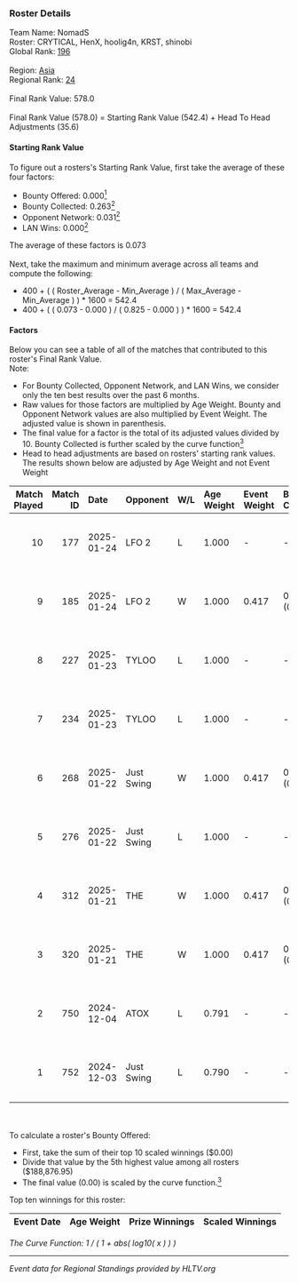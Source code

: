 ### Roster Details<br />
Team Name: NomadS<br />
Roster: CRYTICAL, HenX, hoolig4n, KRST, shinobi<br />
Global Rank: [196](../../standings_global_2025_02_03.md)<br />
<br />
Region: [Asia]( ../../standings_asia_2025_02_03.md)<br />
Regional Rank: [24]( ../../standings_asia_2025_02_03.md)<br />
<br />
Final Rank Value:  578.0<br />
<br />
Final Rank Value (578.0) = Starting Rank Value (542.4) + Head To Head Adjustments (35.6)<br />

#### Starting Rank Value<br />
To figure out a rosters's Starting Rank Value, first take the average of these four factors:<br />
- Bounty Offered: 0.000[<sup>1</sup>](#table2)
- Bounty Collected: 0.263[<sup>2</sup>](#table1)
- Opponent Network: 0.031[<sup>2</sup>](#table1)
- LAN Wins: 0.000[<sup>2</sup>](#table1)

The average of these factors is 0.073<br />
<br />
Next, take the maximum and minimum average across all teams and compute the following:<br />
- 400 + ( ( Roster_Average - Min_Average ) / ( Max_Average - Min_Average ) ) * 1600 = 542.4
- 400 + ( ( 0.073 - 0.000 ) / ( 0.825 - 0.000 ) ) * 1600 = 542.4


#### Factors<br />
Below you can see a table of all of the matches that contributed to this roster's Final Rank Value.<br />
Note:<br />

- For Bounty Collected, Opponent Network, and LAN Wins, we consider only the ten best results over the past 6 months.
- Raw values for those factors are multiplied by Age Weight. Bounty and Opponent Network values are also multiplied by Event Weight. The adjusted value is shown in parenthesis.
- The final value for a factor is the total of its adjusted values divided by 10. Bounty Collected is further scaled by the curve function[<sup>3</sup>](#curveFunction)
- Head to head adjustments are based on rosters' starting rank values. The results shown below are adjusted by Age Weight and not Event Weight
<span id="table1"></span><br />


| Match Played | Match ID | Date       | Opponent   | W/L | Age Weight | Event Weight | Bounty Collected | Opponent Network | LAN Wins  | H2H Adj. | Roster                                      |
| -: | -: | :- | :- | :- | :- | :- | :- | :- | :- | -: | :- |
|           10 |      177 | 2025-01-24 | LFO 2      | L   | 1.000      | -            | -                | -                | -         |   -12.92 | CRYTICAL, HenX, hoolig4n, KRST, shinobi     |
|            9 |      185 | 2025-01-24 | LFO 2      | W   | 1.000      | 0.417        | 0.028 (0.012)    | 0.190 (0.079)    | 0 (0.000) |    18.84 | CRYTICAL, HenX, hoolig4n, KRST, shinobi     |
|            8 |      227 | 2025-01-23 | TYLOO      | L   | 1.000      | -            | -                | -                | -         |    -4.21 | CRYTICAL, HenX, hoolig4n, KRST, shinobi     |
|            7 |      234 | 2025-01-23 | TYLOO      | L   | 1.000      | -            | -                | -                | -         |    -4.39 | CRYTICAL, HenX, hoolig4n, KRST, shinobi     |
|            6 |      268 | 2025-01-22 | Just Swing | W   | 1.000      | 0.417        | 0.010 (0.004)    | 0.312 (0.130)    | 0 (0.000) |    22.80 | CRYTICAL, HenX, hoolig4n, KRST, shinobi     |
|            5 |      276 | 2025-01-22 | Just Swing | L   | 1.000      | -            | -                | -                | -         |    -8.22 | CRYTICAL, HenX, hoolig4n, KRST, shinobi     |
|            4 |      312 | 2025-01-21 | THE        | W   | 1.000      | 0.417        | 0.000 (0.000)    | 0.122 (0.051)    | 0 (0.000) |    14.39 | CRYTICAL, HenX, hoolig4n, KRST, shinobi     |
|            3 |      320 | 2025-01-21 | THE        | W   | 1.000      | 0.417        | 0.000 (0.000)    | 0.122 (0.051)    | 0 (0.000) |    15.72 | CRYTICAL, HenX, hoolig4n, KRST, shinobi     |
|            2 |      750 | 2024-12-04 | ATOX       | L   | 0.791      | -            | -                | -                | -         |    -0.72 | CRYTICAL, HenX, hoolig4n, Randyyyy, shinobi |
|            1 |      752 | 2024-12-03 | Just Swing | L   | 0.790      | -            | -                | -                | -         |    -5.67 | CRYTICAL, HenX, hoolig4n, Randyyyy, shinobi |

<br />
<span id="table2"></span><br />
To calculate a roster's Bounty Offered:<br />

- First, take the sum of their top 10 scaled winnings ($0.00)
- Divide that value by the 5th highest value among all rosters ($188,876.95)
- The final value (0.00) is scaled by the curve function.[<sup>3</sup>](#curveFunction)

Top ten winnings for this roster:<br />

| Event Date | Age Weight | Prize Winnings | Scaled Winnings |
| :- | -: | :- | :- |


<span id="curveFunction"></span>_The Curve Function: 1 / ( 1 + abs( log10( x ) ) )_<br />

---
_Event data for Regional Standings provided by HLTV.org_<br />
